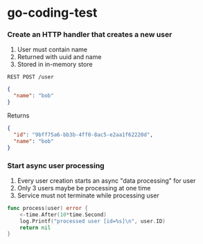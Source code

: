 # go-coding-test

### Create an HTTP handler that creates a new user
   1. User must contain name
   2. Returned with uuid and name
   3. Stored in in-memory store

`REST POST /user`
```json
{
  "name": "bob"
}
```
Returns
```json
{
  "id": "9bff75a6-bb3b-4ff0-8ac5-e2aa1f62220d",
  "name": "bob"
}
```
### Start async user processing

1. Every user creation starts an async "data processing" for user
2. Only 3 users maybe be processing at one time
3. Service must not terminate while processing user
```go
func process(user) error {
    <-time.After(10*time.Second)
    log.Printf("processed user [id=%s]\n", user.ID)
    return nil
}
```